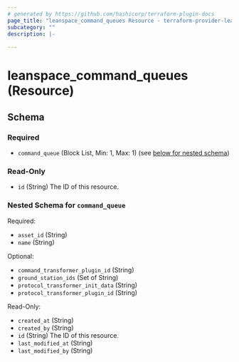 ```yaml
---
# generated by https://github.com/hashicorp/terraform-plugin-docs
page_title: "leanspace_command_queues Resource - terraform-provider-leanspace"
subcategory: ""
description: |-
  
---
```


# leanspace_command_queues (Resource)





<!-- schema generated by tfplugindocs -->
## Schema

### Required

- `command_queue` (Block List, Min: 1, Max: 1) (see [below for nested schema](#nestedblock--command_queue))

### Read-Only

- `id` (String) The ID of this resource.

<a id="nestedblock--command_queue"></a>
### Nested Schema for `command_queue`

Required:

- `asset_id` (String)
- `name` (String)

Optional:

- `command_transformer_plugin_id` (String)
- `ground_station_ids` (Set of String)
- `protocol_transformer_init_data` (String)
- `protocol_transformer_plugin_id` (String)

Read-Only:

- `created_at` (String)
- `created_by` (String)
- `id` (String) The ID of this resource.
- `last_modified_at` (String)
- `last_modified_by` (String)


